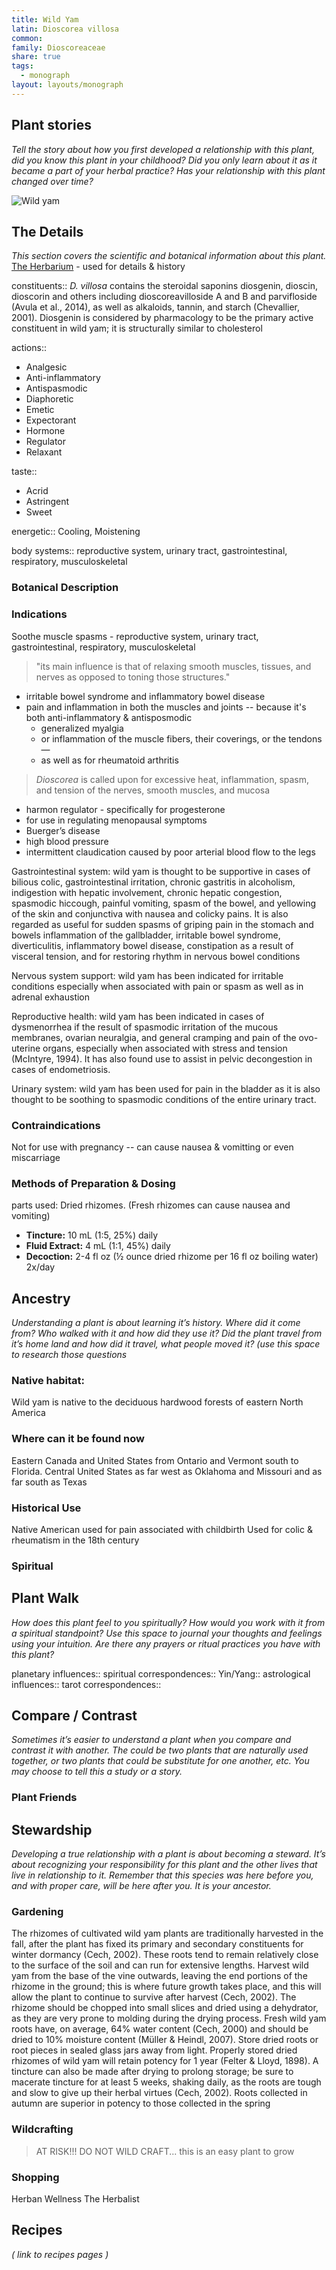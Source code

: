 ```yaml
---
title: Wild Yam
latin: Dioscorea villosa
common: 
family: Dioscoreaceae
share: true
tags:
  - monograph
layout: layouts/monograph
---
```

## Plant stories
_Tell the story about how you first developed a relationship with this plant, did you know this plant in your childhood? Did you only learn about it as it became a part of your herbal practice? Has your relationship with this plant changed over time?_

![Wild yam](https://herbarium.theherbalacademy.com/wp-content/uploads/2022/11/Wild-yam-erika5_edited.jpg)
## The Details
_This section covers the scientific and botanical information about this plant._
[The Herbarium](https://herbarium.theherbalacademy.com/monograph/wild-yam/) - used for details & history

constituents::
_D. villosa_ contains the steroidal saponins diosgenin, dioscin, dioscorin and others including dioscoreavilloside A and B and parvifloside (Avula et al., 2014), as well as alkaloids, tannin, and starch (Chevallier, 2001). Diosgenin is considered by pharmacology to be the primary active constituent in wild yam; it is structurally similar to cholesterol

actions::
- Analgesic 
- Anti-inflammatory 
- Antispasmodic 
- Diaphoretic 
- Emetic 
- Expectorant 
- Hormone 
- Regulator 
- Relaxant

taste::
- Acrid 
- Astringent 
- Sweet

energetic:: Cooling, Moistening

body systems:: reproductive system, urinary tract, gastrointestinal, respiratory, musculoskeletal

### Botanical Description



### Indications
Soothe muscle spasms - reproductive system, urinary tract, gastrointestinal, respiratory, musculoskeletal
> "its main influence is that of relaxing smooth muscles, tissues, and nerves as opposed to toning those structures."

- irritable bowel syndrome and inflammatory bowel disease
- pain and inflammation in both the muscles and joints -- because it's both anti-inflammatory & antisposmodic 
	- generalized myalgia
	- or inflammation of the muscle fibers, their coverings, or the tendons—
	- as well as for rheumatoid arthritis
> _Dioscorea_ is called upon for excessive heat, inflammation, spasm, and tension of the nerves, smooth muscles, and mucosa

- harmon regulator - specifically for progesterone
- for use in regulating menopausal symptoms
- Buerger’s disease  
- high blood pressure
- intermittent claudication caused by poor arterial blood flow to the legs 

Gastrointestinal system: wild yam is thought to be supportive in cases of bilious colic, gastrointestinal irritation, chronic gastritis in alcoholism, indigestion with hepatic involvement, chronic hepatic congestion, spasmodic hiccough, painful vomiting, spasm of the bowel, and yellowing of the skin and conjunctiva with nausea and colicky pains. It is also regarded as useful for sudden spasms of griping pain in the stomach and bowels inflammation of the gallbladder, irritable bowel syndrome, diverticulitis, inflammatory bowel disease, constipation as a result of visceral tension, and for restoring rhythm in nervous bowel conditions

Nervous system support: wild yam has been indicated for irritable conditions especially when associated with pain or spasm as well as in adrenal exhaustion

Reproductive health: wild yam has been indicated in cases of dysmenorrhea if the result of spasmodic irritation of the mucous membranes, ovarian neuralgia, and general cramping and pain of the ovo-uterine organs, especially when associated with stress and tension (McIntyre, 1994). It has also found use to assist in pelvic decongestion in cases of endometriosis.

Urinary system: wild yam has been used for pain in the bladder as it is also thought to be soothing to spasmodic conditions of the entire urinary tract.



### Contraindications
Not for use with pregnancy -- can cause nausea & vomitting or even miscarriage

### Methods of Preparation & Dosing
parts used: Dried rhizomes. (Fresh rhizomes can cause nausea and vomiting)
- **Tincture:** 10 mL (1:5, 25%) daily 
- **Fluid Extract:** 4 mL (1:1, 45%) daily 
- **Decoction:** 2-4 fl oz (½ ounce dried rhizome per 16 fl oz boiling water) 2x/day 

## Ancestry
_Understanding a plant is about learning it’s history. Where did it come from? Who walked with it and how did they use it? Did the plant travel from it’s home land and how did it travel, what people moved it? (use this space to research those questions_

### Native habitat:
Wild yam is native to the deciduous hardwood forests of eastern North America

### Where can it be found now
Eastern Canada and United States from Ontario and Vermont south to Florida. Central United States as far west as Oklahoma and Missouri and as far south as Texas

### Historical Use
Native American used for pain associated with childbirth 
Used for colic & rheumatism in the 18th century

### Spiritual





## Plant Walk
_How does this plant feel to you spiritually? How would you work with it from a spiritual standpoint? Use this space to journal your thoughts and feelings using your intuition. Are there any prayers or ritual practices you have with this plant?_

planetary influences::
spiritual correspondences::
Yin/Yang::
astrological influences::
tarot correspondences::

## Compare / Contrast
_Sometimes it’s easier to understand a plant when you compare and contrast it with another. The could be two plants that are naturally used together, or two plants that could be substitute for one another, etc. You may choose to tell this a study or a story._

### Plant Friends


## Stewardship
_Developing a true relationship with a plant is about becoming a steward. It’s about recognizing your responsibility for this plant and the other lives that live in relationship to it. Remember that this species was here before you, and with proper care, will be here after you. It is your ancestor._

### Gardening
The rhizomes of cultivated wild yam plants are traditionally harvested in the fall, after the plant has fixed its primary and secondary constituents for winter dormancy (Cech, 2002). These roots tend to remain relatively close to the surface of the soil and can run for extensive lengths. Harvest wild yam from the base of the vine outwards, leaving the end portions of the rhizome in the ground; this is where future growth takes place, and this will allow the plant to continue to survive after harvest (Cech, 2002). The rhizome should be chopped into small slices and dried using a dehydrator, as they are very prone to molding during the drying process. Fresh wild yam roots have, on average, 64% water content (Cech, 2000) and should be dried to 10% moisture content (Müller & Heindl, 2007). Store dried roots or root pieces in sealed glass jars away from light. Properly stored dried rhizomes of wild yam will retain potency for 1 year (Felter & Lloyd, 1898). A tincture can also be made after drying to prolong storage; be sure to macerate tincture for at least 5 weeks, shaking daily, as the roots are tough and slow to give up their herbal virtues (Cech, 2002). Roots collected in autumn are superior in potency to those collected in the spring

### Wildcrafting
> AT RISK!!! DO NOT WILD CRAFT... this is an easy plant to grow

### Shopping
Herban Wellness
The Herbalist

## Recipes
_( link to recipes pages )_

